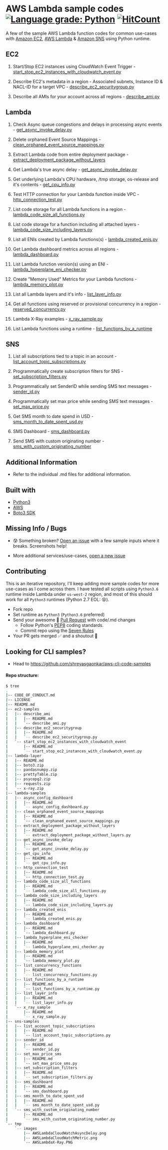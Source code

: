 # AWS Lambda sample codes [![Language grade: Python](https://img.shields.io/lgtm/grade/python/g/shreyasgaonkar/aws-lambda-code-samples.svg?logo=lgtm&logoWidth=18)](https://lgtm.com/projects/g/shreyasgaonkar/aws-lambda-code-samples/context:python) [![HitCount](http://hits.dwyl.com/shreyasgaonkar/aws-lambda-code-samples.svg)](http://hits.dwyl.com/shreyasgaonkar/aws-lambda-code-samples)

A few of the sample AWS Lambda function codes for common use-cases with [Amazon EC2](https://github.com/shreyasgaonkar/aws-lambda-code-samples#ec2), [AWS Lambda](https://github.com/shreyasgaonkar/aws-lambda-code-samples#lambda) & [Amazon SNS](https://github.com/shreyasgaonkar/aws-lambda-code-samples#sns) using Python runtime.

## EC2

1. Start/Stop EC2 instances using CloudWatch Event Trigger  - [start_stop_ec2_instances_with_cloudwatch_event.py](ec2-samples/start_stop_ec2_instances_with_cloudwatch_event/)

2. Describe EC2's metadata in a region - Associated subnets, Instance ID & NACL-ID for a target VPC - [describe_ec2_securitygroup.py](ec2-samples/describe_ec2_securitygroup)

3. Describe all AMIs for your account across all regions - [describe_ami.py](ec2-samples/describe_ami/)


## Lambda

1. Check Async queue congestions and delays in processing async events - [get_async_invoke_delay.py](lambda-samples/get_async_invoke_delay/)

2. Delete orphaned Event Source Mappings - [clean_orphaned_event_source_mappings.py](lambda-samples/clean_orphaned_event_source_mappings/)

3. Extract Lambda code from entire deployment package - [extract_deployment_package_without_layers](lambda-samples/extract_deployment_package_without_layers/)

4. Get Lambda's true async delay - [get_async_invoke_delay.py](lambda-samples/get_async_invoke_delay/)

5. Get underlying Lambda's CPU hardware, /tmp storage, os-release and it's contents  - [get_cpu_info.py](lambda-samples/get_cpu_info/)

6. Test HTTP connection for your Lambda function inside VPC - [http_connection_test.py](lambda-samples/http_connection_test/)

7. List code storage for all Lambda functions in a region - [lambda_code_size_all_functions.py](lambda-samples/lambda_code_size_all_functions/)

8. List code storage for a function including all attached layers - [lambda_code_size_including_layers.py](lambda-samples/lambda_code_size_including_layers/)

9. List all ENIs created by Lambda functions(s) - [lambda_created_enis.py](lambda-samples/lambda_created_enis/)

10. Get Lambda dashboard metrics across all regions - [lambda_dashboard.py](lambda-samples/lambda_dashboard/)

11. List Lambda function version(s) using an ENI - [lambda_hyperplane_eni_checker.py](lambda-samples/lambda_hyperplane_eni_checker/)

12. Create "Memory Used" Metrics for your Lambda functions - [lambda_memory_plot.py](lambda-samples/lambda_memory_plot/)

13. List all Lambda layers and it's info  - [list_layer_info.py](lambda-samples/list_layer_info/)

14. Get all functions using reserved or provisional concurrency in a region - [reserved_concurrency.py](lambda-samples/reserved_concurrency/)

15. Lambda X-Ray examples - [x_ray_sample.py](lambda-samples/x_ray_sample/)





15. List Lambda functions using a runtime - [list_functions_by_a_runtime](lambda-samples/list_functions_by_a_runtime/)

## SNS

1. List all subscriptions tied to a topic in an account  - [list_account_topic_subscriptions.py](sns-samples/list_account_topic_subscriptions/)

2. Programmatically create subscription filters for SNS  - [set_subscription_filters.py](sns-samples/set_subscription_filters/)

3. Programmatically set SenderID while sending SMS text messages  - [sender_id.py](sns-samples/sender_id/)

4. Programmatically set max price while sending SMS text messages - [set_max_price.py](sns-samples/set_max_price_sms/)

5. Get SMS month to date spend in USD - [sms_month_to_date_spent_usd.py](sns-samples/sms_month_to_date_spent_usd/)

6. SMS Dashboard - [sms_dashboard.py](sns-samples/sms_dashboard/)

7. Send SMS with custom originating number - [sms_with_custom_originating_number](sns-samples/sms_with_custom_originating_number/)

## Additional Information

- Refer to the individual .md files for additional information.

## Built with
- [Python3](https://www.python.org/downloads/)
- [AWS](https://aws.amazon.com/)
- [Boto3 SDK](https://boto3.amazonaws.com/v1/documentation/api/latest/index.html)

## Missing Info / Bugs

- :cold_sweat: Something broken? [Open an issue](https://github.com/shreyasgaonkar/aws-lambda-code-samples/issues) with a few sample inputs where it breaks. Screenshots help!

- More additional services/use-cases, [open a new issue](https://github.com/shreyasgaonkar/aws-lambda-code-samples/issues)

## Contributing

This is an iterative repository, I'll keep adding more sample codes for more use-cases as I come across them. I have tested all scripts using ```Python3.6``` runtime inside Lambda under ```us-west-2``` region, and most of this should work for all ```Python3``` runtimes (Python 2.7 EOL: :dizzy_face:).

- Fork repo
- Set runtime as ```Python3``` (```Python3.6``` preferred)
- Send your awesome :raised_hands: [Pull Request](https://github.com/shreyasgaonkar/aws-lambda-code-samples/pulls) with code/.md changes
    - Follow Python's [PEP8](https://www.python.org/dev/peps/pep-0008/) coding standards.
    - Commit repo using the [Seven Rules](https://chris.beams.io/posts/git-commit/#seven-rules)
- Your PR gets merged :white_check_mark: and a shoutout :loudspeaker:

## Looking for CLI samples?
- Head to https://github.com/shreyasgaonkar/aws-cli-code-samples

#### Repo structure:

```bash
$ tree
.
|-- CODE_OF_CONDUCT.md
|-- LICENSE
|-- README.md
|-- ec2-samples
|   |-- describe_ami
|   |   |-- README.md
|   |   `-- describe_ami.py
|   |-- describe_ec2_securitygroup
|   |   |-- README.md
|   |   `-- describe_ec2_securitygroup.py
|   `-- start_stop_ec2_instances_with_cloudwatch_event
|       |-- README.md
|       `-- start_stop_ec2_instances_with_cloudwatch_event.py
|-- lambda-layer
|   |-- README.md
|   |-- boto3.zip
|   |-- pandasnumpy.zip
|   |-- prettyTable.zip
|   |-- psycopg2.zip
|   |-- requests.zip
|   `-- x-ray.zip
|-- lambda-samples
|   |-- async_config_dashboard
|   |   |-- README.md
|   |   `-- async_config_dashboard.py
|   |-- clean_orphaned_event_source_mappings
|   |   |-- README.md
|   |   `-- clean_orphaned_event_source_mappings.py
|   |-- extract_deployment_package_without_layers
|   |   |-- README.md
|   |   `-- extract_deployment_package_without_layers.py
|   |-- get_async_invoke_delay
|   |   |-- README.md
|   |   `-- get_async_invoke_delay.py
|   |-- get_cpu_info
|   |   |-- README.md
|   |   `-- get_cpu_info.py
|   |-- http_connection_test
|   |   |-- README.md
|   |   `-- http_connection_test.py
|   |-- lambda_code_size_all_functions
|   |   |-- README.md
|   |   `-- lambda_code_size_all_functions.py
|   |-- lambda_code_size_including_layers
|   |   |-- README.md
|   |   `-- lambda_code_size_including_layers.py
|   |-- lambda_created_enis
|   |   |-- README.md
|   |   `-- lambda_created_enis.py
|   |-- lambda_dashboard
|   |   |-- README.md
|   |   `-- lambda_dashboard.py
|   |-- lambda_hyperplane_eni_checker
|   |   |-- README.md
|   |   `-- lambda_hyperplane_eni_checker.py
|   |-- lambda_memory_plot
|   |   |-- README.md
|   |   `-- lambda_memory_plot.py
|   |-- list_concurrency_functions
|   |   |-- README.md
|   |   `-- list_concurrency_functions.py
|   |-- list_functions_by_a_runtime
|   |   |-- README.md
|   |   `-- list_functions_by_a_runtime.py
|   |-- list_layer_info
|   |   |-- README.md
|   |   `-- list_layer_info.py
|   `-- x_ray_sample
|       |-- README.md
|       `-- x_ray_sample.py
|-- sns-samples
|   |-- list_account_topic_subscriptions
|   |   |-- README.md
|   |   `-- list_account_topic_subscriptions.py
|   |-- sender_id
|   |   |-- README.md
|   |   `-- sender_id.py
|   |-- set_max_price_sms
|   |   |-- README.md
|   |   `-- set_max_price_sms.py
|   |-- set_subscription_filters
|   |   |-- README.md
|   |   `-- set_subscription_filters.py
|   |-- sms_dashboard
|   |   |-- README.md
|   |   `-- sms_dashboard.py
|   |-- sms_month_to_date_spent_usd
|   |   |-- README.md
|   |   `-- sms_month_to_date_spent_usd.py
|   `-- sms_with_custom_originating_number
|       |-- README.md
|       `-- sms_with_custom_originating_number.py
`-- tmp
    `-- images
        |-- AWSLambdaCloudWatchAsyncDelay.png
        |-- AWSLambdaCloudWatchMetric.png
        `-- AWSLambdaX-Ray.PNG
```
